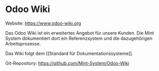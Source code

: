 # Odoo Wiki

Website: <https://www.odoo-wiki.org>

Das Odoo Wiki ist ein erweitertes Angebot für unsere Kunden. Die Mint System dokumentiert dort ein Referenzsystem und die dazugehörigen Arbeitsprozesse.

Das Wiki folgt dem [[Standard für Dokumentationssysteme]].

Git-Repository: <https://github.com/Mint-System/Odoo-Wiki>